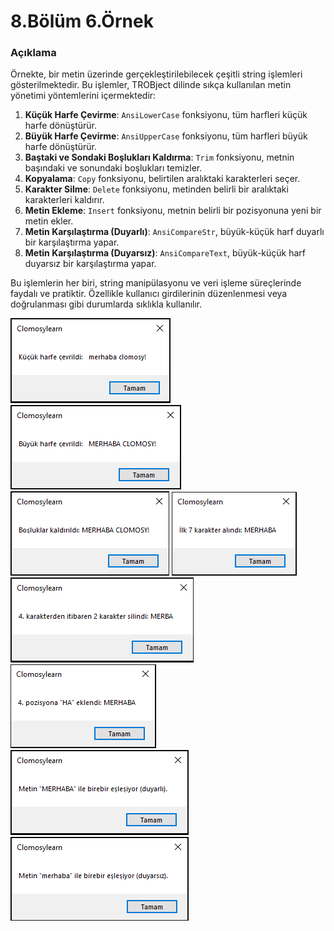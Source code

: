 # 8.Bölüm 6.Örnek

### Açıklama

Örnekte, bir metin üzerinde gerçekleştirilebilecek çeşitli string işlemleri gösterilmektedir.
Bu işlemler, TROBject dilinde sıkça kullanılan metin yönetimi yöntemlerini içermektedir:

1. **Küçük Harfe Çevirme**: `AnsiLowerCase` fonksiyonu, tüm harfleri küçük harfe dönüştürür.  
2. **Büyük Harfe Çevirme**: `AnsiUpperCase` fonksiyonu, tüm harfleri büyük harfe dönüştürür.  
3. **Baştaki ve Sondaki Boşlukları Kaldırma**: `Trim` fonksiyonu, metnin başındaki ve sonundaki boşlukları temizler.  
4. **Kopyalama**: `Copy` fonksiyonu, belirtilen aralıktaki karakterleri seçer.  
5. **Karakter Silme**: `Delete` fonksiyonu, metinden belirli bir aralıktaki karakterleri kaldırır.  
6. **Metin Ekleme**: `Insert` fonksiyonu, metnin belirli bir pozisyonuna yeni bir metin ekler.  
7. **Metin Karşılaştırma (Duyarlı)**: `AnsiCompareStr`, büyük-küçük harf duyarlı bir karşılaştırma yapar.  
8. **Metin Karşılaştırma (Duyarsız)**: `AnsiCompareText`, büyük-küçük harf duyarsız bir karşılaştırma yapar.

Bu işlemlerin her biri, string manipülasyonu ve veri işleme süreçlerinde faydalı ve pratiktir.
Özellikle kullanıcı girdilerinin düzenlenmesi veya doğrulanması gibi durumlarda sıklıkla kullanılır.


![Bolum 8-Örnek 6-Çıktı 1](Bolum8_Ornek6_Cikti1.png)
![Bolum 8-Örnek 6-Çıktı 2](Bolum8_Ornek6_Cikti2.png)
![Bolum 8-Örnek 6-Çıktı 3](Bolum8_Ornek6_Cikti3.png)
![Bolum 8-Örnek 6-Çıktı 4](Bolum8_Ornek6_Cikti4.png)
![Bolum 8-Örnek 6-Çıktı 5](Bolum8_Ornek6_Cikti5.png)
![Bolum 8-Örnek 6-Çıktı 6](Bolum8_Ornek6_Cikti6.png)
![Bolum 8-Örnek 6-Çıktı 7](Bolum8_Ornek6_Cikti7.png)
![Bolum 8-Örnek 6-Çıktı 8](Bolum8_Ornek6_Cikti8.png)